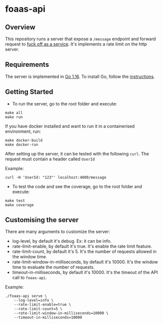 # foaas-api


## Overview

This repository runs a server that expose a `/message` endpoint and forward request to [fuck off as a service](https://www.foaas.com/).
It's implements a rate limit on the http server.

## Requirements

The server is implemented in [Go 1.16](https://go.dev). 
To install Go, follow the [instructions](https://go.dev/doc/install).

## Getting Started

- To run the server, go to the root folder and execute:

```
make all
make run
```

If you have docker installed and want to run it in a containerised environment, run:

```
make docker-build
make docker-run
```

After setting up the server, it can be tested with the following `curl`. 
The request must contain a header called `UserId`

Example:

```
curl -H 'UserId: "123"' localhost:4000/message
```

- To test the code and see the coverage, go to the root folder and execute:

```
make test
make coverage
```

## Customising the server

There are many arguments to customize the server:

- log-level, by default it's debug. Ex: it can be info. 
- rate-limit-enable, by default it's true. It's enable the rate limit feature.
- rate-limit-count, by default it's 5. It's the number of requests allowed in the window time.
- rate-limit-window-in-milliseconds, by default it's 10000. It's the window time to evaluate the number of requests. 
- timeout-in-milliseconds, by default it's 10000. It's the timeout of the API call to `foaas-api`.

Example:

```
./foaas-api serve \
    --log-level=info \
    --rate-limit-enable=true \
    --rate-limit-count=5 \
    --rate-limit-window-in-milliseconds=10000 \
    --timeout-in-milliseconds=10000
```
